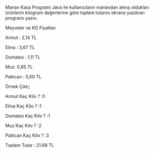 Manav Kasa Programı
Java ile kullanıcıların manavdan almış oldukları ürünlerin kilogram değerlerine göre toplam tutarını ekrana yazdıran programı yazın.

Meyveler ve KG Fiyatları

Armut : 2,14 TL

Elma : 3,67 TL

Domates : 1,11 TL

Muz: 0,95 TL

Patlıcan : 5,00 TL

Örnek Çıktı;

Armut Kaç Kilo ? :0

Elma Kaç Kilo ? :1

Domates Kaç Kilo ? :1

Muz Kaç Kilo ? :2

Patlıcan Kaç Kilo ? :3

Toplam Tutar : 21.68 TL
